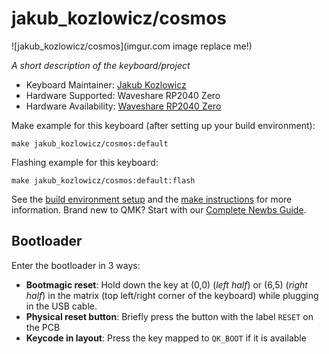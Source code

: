 # jakub_kozlowicz/cosmos

![jakub_kozlowicz/cosmos](imgur.com image replace me!)

*A short description of the keyboard/project*

* Keyboard Maintainer: [Jakub Kozlowicz](https://github.com/jakub-kozlowicz)
* Hardware Supported: Waveshare RP2040 Zero
* Hardware Availability: [Waveshare RP2040 Zero](https://www.waveshare.com/wiki/RP2040-Zero)

Make example for this keyboard (after setting up your build environment):

    make jakub_kozlowicz/cosmos:default

Flashing example for this keyboard:

    make jakub_kozlowicz/cosmos:default:flash

See the [build environment setup](https://docs.qmk.fm/#/getting_started_build_tools) and the [make instructions](https://docs.qmk.fm/#/getting_started_make_guide) for more information. Brand new to QMK? Start with our [Complete Newbs Guide](https://docs.qmk.fm/#/newbs).

## Bootloader

Enter the bootloader in 3 ways:

* **Bootmagic reset**: Hold down the key at (0,0) (*left half*) or (6,5) (*right half*) in the matrix (top left/right corner of the keyboard) while plugging in the USB cable.
* **Physical reset button**: Briefly press the button with the label `RESET` on the PCB
* **Keycode in layout**: Press the key mapped to `QK_BOOT` if it is available
